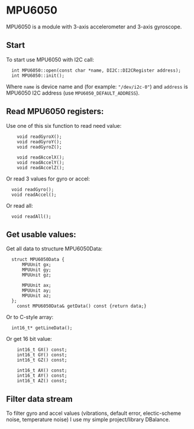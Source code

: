 # MPU6050

MPU6050 is a module with 3-axis accelerometer and 3-axis gyroscope. 

## Start

To start use MPU6050 with I2C call:
```
  int MPU6050::open(const char *name, DI2C::DI2CRegister address);
  int MPU6050::init();
```
Where `name` is device name and (for example: `"/dev/i2c-0"`) and `address` is MPU6050 I2C address (use `MPU6050_DEFAULT_ADDRESS`).

## Read MPU6050 registers:

Use one of this six function to read need value:
```
    void readGyroX();
    void readGyroY();
    void readGyroZ();

    void readAccelX();
    void readAccelY();
    void readAccelZ();
```
Or read 3 values for gyro or accel:
```
  void readGyro();
  void readAccel();
```
Or read all:
```
  void readAll();
```

## Get usable values:

Get all data to structure MPU6050Data:
```
  struct MPU6050Data {
      MPUUnit gx;
      MPUUnit gy;
      MPUUnit gz;

      MPUUnit ax;
      MPUUnit ay;
      MPUUnit az;
  };
    const MPU6050Data& getData() const {return data;}
```
Or to C-style array:
```
  int16_t* getLineData();
```
Or get 16 bit value:
```
    int16_t GX() const;
    int16_t GY() const;
    int16_t GZ() const;

    int16_t AX() const;
    int16_t AY() const;
    int16_t AZ() const;
```

## Filter data stream

To filter gyro and accel values (vibrations, default error, electic-scheme noise, temperature noise) I use my simple project/library DBalance.
